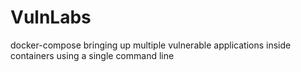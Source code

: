 # VulnLabs
docker-compose bringing up multiple vulnerable applications inside containers using a single command line
